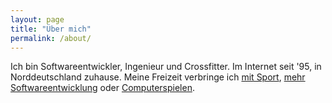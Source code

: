 ```yaml
---
layout: page
title: "Über mich"
permalink: /about/
---
```


Ich bin Softwareentwickler, Ingenieur und Crossfitter. Im Internet seit '95, in Norddeutschland zuhause. Meine Freizeit verbringe ich [mit Sport][0], [mehr][1] [Softwareentwicklung][2] oder [Computerspielen][3].


[0]: http://crossfit.com/
[1]: https://github.com/MoriTanosuke/
[2]: https://stackoverflow.com/users/834/cringe
[3]: https://minecraft.net/

